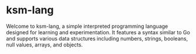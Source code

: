 # ksm-lang

Welcome to ksm-lang, a simple interpreted programming language designed for learning and experimentation. It features a syntax similar to Go and supports various data structures including numbers, strings, booleans, null values, arrays, and objects.
